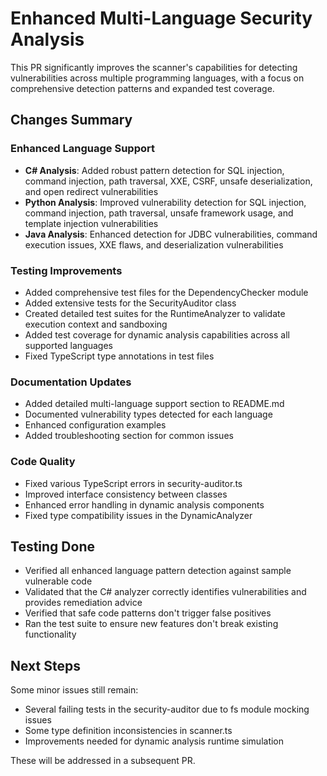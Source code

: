 # Enhanced Multi-Language Security Analysis

This PR significantly improves the scanner's capabilities for detecting vulnerabilities across multiple programming languages, with a focus on comprehensive detection patterns and expanded test coverage.

## Changes Summary

### Enhanced Language Support
- **C# Analysis**: Added robust pattern detection for SQL injection, command injection, path traversal, XXE, CSRF, unsafe deserialization, and open redirect vulnerabilities
- **Python Analysis**: Improved vulnerability detection for SQL injection, command injection, path traversal, unsafe framework usage, and template injection vulnerabilities
- **Java Analysis**: Enhanced detection for JDBC vulnerabilities, command execution issues, XXE flaws, and deserialization vulnerabilities

### Testing Improvements
- Added comprehensive test files for the DependencyChecker module
- Added extensive tests for the SecurityAuditor class
- Created detailed test suites for the RuntimeAnalyzer to validate execution context and sandboxing
- Added test coverage for dynamic analysis capabilities across all supported languages
- Fixed TypeScript type annotations in test files

### Documentation Updates
- Added detailed multi-language support section to README.md
- Documented vulnerability types detected for each language
- Enhanced configuration examples 
- Added troubleshooting section for common issues

### Code Quality
- Fixed various TypeScript errors in security-auditor.ts
- Improved interface consistency between classes
- Enhanced error handling in dynamic analysis components
- Fixed type compatibility issues in the DynamicAnalyzer

## Testing Done
- Verified all enhanced language pattern detection against sample vulnerable code
- Validated that the C# analyzer correctly identifies vulnerabilities and provides remediation advice
- Verified that safe code patterns don't trigger false positives
- Ran the test suite to ensure new features don't break existing functionality

## Next Steps
Some minor issues still remain:
- Several failing tests in the security-auditor due to fs module mocking issues
- Some type definition inconsistencies in scanner.ts
- Improvements needed for dynamic analysis runtime simulation

These will be addressed in a subsequent PR. 